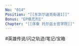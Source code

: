```yaml
---
No: "014"
Position: "[[东凯尔迪克街道1]]"
Bonus: "EP填充剂I"
Chapter: "[[序章 托尔兹士官学院]]"
---
```


#英雄传说/闪之轨迹/笔记/宝箱